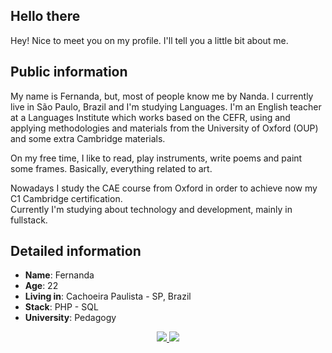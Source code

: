 ## **Hello there**  

Hey! Nice to meet you on my profile. I'll tell you a little bit about me.

## Public information

My name is Fernanda, but, most of people know me by Nanda. I currently live in São Paulo, Brazil and I'm studying Languages.
I'm an English teacher at a Languages Institute which works based on the CEFR, using and applying methodologies and materials from the University of Oxford (OUP) and some extra Cambridge materials.

On my free time, I like to read, play instruments, write poems and paint some frames. Basically, everything related to art.

Nowadays I study the CAE course from Oxford in order to achieve now my C1 Cambridge certification.  
Currently I'm studying about technology and development, mainly in fullstack.

## Detailed information

* **Name**: Fernanda
* **Age**: 22
* **Living in**: Cachoeira Paulista - SP, Brazil
* **Stack**: PHP - SQL
* **University**: Pedagogy

<div align="center">
    <a target='_blank' href="https://instagram.com/nandabellini__">
        <img src="https://img.shields.io/badge/Instagram-E4405F?style=for-the-badge&logo=instagram&logoColor=white">
    </a>
    <a target='_blank' href="https://twitter.com/nandabellini__">
        <img src="https://img.shields.io/badge/Twitter-1DA1F2?style=for-the-badge&logo=twitter&logoColor=white">
    </a>
</div>
